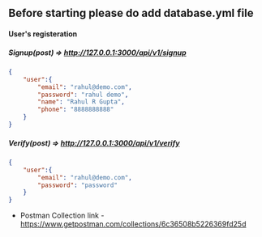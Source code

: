 ## Before starting please do add database.yml file
#### User's registeration
##### Signup(post) => http://127.0.0.1:3000/api/v1/signup
```JSON
{
    "user":{
        "email": "rahul@demo.com",
        "password": "rahul demo",
        "name": "Rahul R Gupta",
        "phone": "8888888888"
    }
}
```
##### Verify(post) => http://127.0.0.1:3000/api/v1/verify
```JSON
{
    "user":{
        "email": "rahul@demo.com",
        "password": "password"
    }
}
```
* Postman Collection link - https://www.getpostman.com/collections/6c36508b5226369fd25d